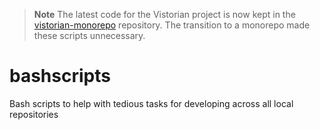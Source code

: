 > **Note**
> The latest code for the Vistorian project is now kept in the [vistorian-monorepo](https://github.com/networkcube/vistorian-monorepo) repository.
> The transition to a monorepo made these scripts unnecessary.

# bashscripts
Bash scripts to help with tedious tasks for developing across all local repositories
